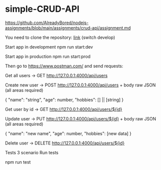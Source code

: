 # simple-CRUD-API
https://github.com/AlreadyBored/nodejs-assignments/blob/main/assignments/crud-api/assignment.md

You need to clone the repository: [link](https://github.com/kolyagae/simple-CRUD-API.git) (switch develop)

Start app in development
npm run start:dev

Start app in production
npm run start:prod

Then go to https://www.postman.com/ and send requests:

Get all users -> GET http://127.0.0.1:4000/api/users

Create new user -> POST http://127.0.0.1:4000/api/users + body raw JSON (all areas required)

{ "name": "string", "age": number, "hobbies": [] || [string] }

Get user by id -> GET http://127.0.0.1:4000/api/users/${id}

Update user -> PUT http://127.0.0.1:4000/api/users/${id} + body raw JSON (all areas required)

{ "name": "new name", "age": number, "hobbies": [new data] }

Delete user -> DELETE http://127.0.0.1:4000/api/users/${id}

Tests 3 scenario Run tests

npm run test
